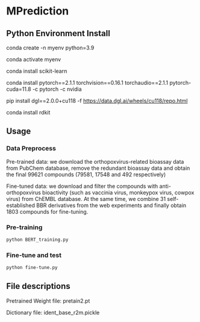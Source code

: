 # MPrediction

## Python Environment Install

conda create -n myenv python=3.9

conda activate myenv

conda install scikit-learn

conda install pytorch==2.1.1 torchvision==0.16.1 torchaudio==2.1.1 pytorch-cuda=11.8 -c pytorch -c nvidia

pip install dgl==2.0.0+cu118 -f https://data.dgl.ai/wheels/cu118/repo.html

conda install rdkit

## Usage

### Data Preprocess

Pre-trained data: we download the orthopoxvirus-related bioassay data from PubChem database, remove the redundant bioassay data and obtain the final 99621 compounds (79581, 17548 and 492 respectively)

Fine-tuned data: we download and filter the compounds with anti-orthopoxvirus bioactivity (such as vaccinia virus, monkeypox virus, cowpox virus) from ChEMBL database. At the same time, we combine 31 self-established BBR derivatives from the web experiments and finally obtain 1803 compounds for fine-tuning.

### Pre-training

```bash
python BERT_training.py
```

### Fine-tune and test

```bash
python fine-tune.py
```
## File descriptions

Pretrained Weight file: pretain2.pt

Dictionary file: ident_base_r2m.pickle
